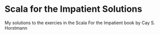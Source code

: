 # Scala for the Impatient Solutions
My solutions to the exercies in the Scala For the Impatient book by Cay S. Horstmann
